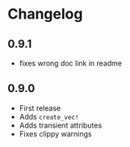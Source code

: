 # Changelog

## 0.9.1

- fixes wrong doc link in readme

## 0.9.0

- First release
- Adds `create_vec!`
- Adds transient attributes
- Fixes clippy warnings
